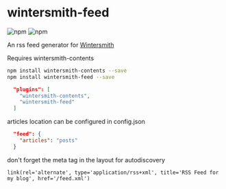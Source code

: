 # wintersmith-feed

![npm](https://img.shields.io/npm/v/wintersmith-feed.svg)
![npm](https://img.shields.io/npm/dt/wintersmith-feed.svg)

An rss feed generator for [Wintersmith](https://wintersmith.io "Wintersmith")

Requires wintersmith-contents

```bash
npm install wintersmith-contents --save
npm install wintersmith-feed --save
```

```JSON
  "plugins": [
    "wintersmith-contents",
    "wintersmith-feed"
  ]
```
articles location can be configured in config.json

```JSON
  "feed": {
    "articles": "posts"
  }
```

don't forget the meta tag in the layout for autodiscovery

```pug
link(rel='alternate', type='application/rss+xml', title='RSS Feed for my blog', href='/feed.xml')
```
